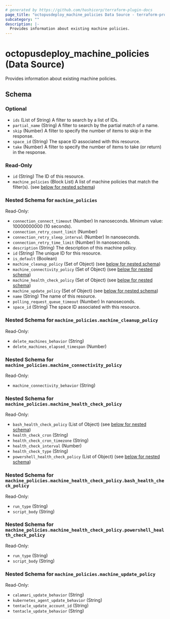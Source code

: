 ```yaml
---
# generated by https://github.com/hashicorp/terraform-plugin-docs
page_title: "octopusdeploy_machine_policies Data Source - terraform-provider-octopusdeploy"
subcategory: ""
description: |-
  Provides information about existing machine policies.
---
```


# octopusdeploy_machine_policies (Data Source)

Provides information about existing machine policies.



<!-- schema generated by tfplugindocs -->
## Schema

### Optional

- `ids` (List of String) A filter to search by a list of IDs.
- `partial_name` (String) A filter to search by the partial match of a name.
- `skip` (Number) A filter to specify the number of items to skip in the response.
- `space_id` (String) The space ID associated with this resource.
- `take` (Number) A filter to specify the number of items to take (or return) in the response.

### Read-Only

- `id` (String) The ID of this resource.
- `machine_policies` (Block List) A list of machine policies that match the filter(s). (see [below for nested schema](#nestedblock--machine_policies))

<a id="nestedblock--machine_policies"></a>
### Nested Schema for `machine_policies`

Read-Only:

- `connection_connect_timeout` (Number) In nanoseconds. Minimum value: 10000000000 (10 seconds).
- `connection_retry_count_limit` (Number)
- `connection_retry_sleep_interval` (Number) In nanoseconds.
- `connection_retry_time_limit` (Number) In nanoseconds.
- `description` (String) The description of this machine policy.
- `id` (String) The unique ID for this resource.
- `is_default` (Boolean)
- `machine_cleanup_policy` (Set of Object) (see [below for nested schema](#nestedatt--machine_policies--machine_cleanup_policy))
- `machine_connectivity_policy` (Set of Object) (see [below for nested schema](#nestedatt--machine_policies--machine_connectivity_policy))
- `machine_health_check_policy` (Set of Object) (see [below for nested schema](#nestedatt--machine_policies--machine_health_check_policy))
- `machine_update_policy` (Set of Object) (see [below for nested schema](#nestedatt--machine_policies--machine_update_policy))
- `name` (String) The name of this resource.
- `polling_request_queue_timeout` (Number) In nanoseconds.
- `space_id` (String) The space ID associated with this resource.

<a id="nestedatt--machine_policies--machine_cleanup_policy"></a>
### Nested Schema for `machine_policies.machine_cleanup_policy`

Read-Only:

- `delete_machines_behavior` (String)
- `delete_machines_elapsed_timespan` (Number)


<a id="nestedatt--machine_policies--machine_connectivity_policy"></a>
### Nested Schema for `machine_policies.machine_connectivity_policy`

Read-Only:

- `machine_connectivity_behavior` (String)


<a id="nestedatt--machine_policies--machine_health_check_policy"></a>
### Nested Schema for `machine_policies.machine_health_check_policy`

Read-Only:

- `bash_health_check_policy` (List of Object) (see [below for nested schema](#nestedobjatt--machine_policies--machine_health_check_policy--bash_health_check_policy))
- `health_check_cron` (String)
- `health_check_cron_timezone` (String)
- `health_check_interval` (Number)
- `health_check_type` (String)
- `powershell_health_check_policy` (List of Object) (see [below for nested schema](#nestedobjatt--machine_policies--machine_health_check_policy--powershell_health_check_policy))

<a id="nestedobjatt--machine_policies--machine_health_check_policy--bash_health_check_policy"></a>
### Nested Schema for `machine_policies.machine_health_check_policy.bash_health_check_policy`

Read-Only:

- `run_type` (String)
- `script_body` (String)


<a id="nestedobjatt--machine_policies--machine_health_check_policy--powershell_health_check_policy"></a>
### Nested Schema for `machine_policies.machine_health_check_policy.powershell_health_check_policy`

Read-Only:

- `run_type` (String)
- `script_body` (String)



<a id="nestedatt--machine_policies--machine_update_policy"></a>
### Nested Schema for `machine_policies.machine_update_policy`

Read-Only:

- `calamari_update_behavior` (String)
- `kubernetes_agent_update_behavior` (String)
- `tentacle_update_account_id` (String)
- `tentacle_update_behavior` (String)



